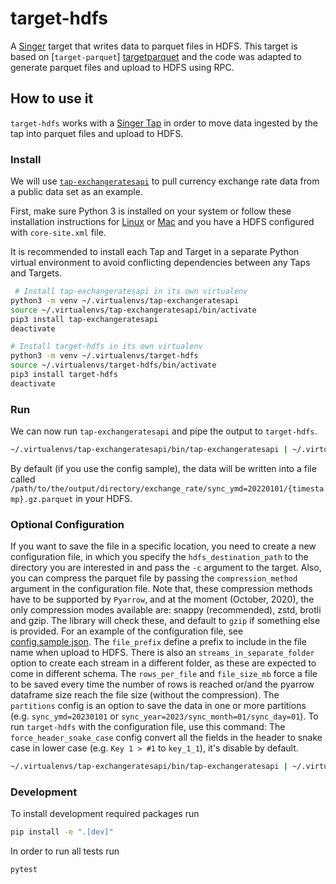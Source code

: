 # target-hdfs

A [Singer](https://singer.io) target that writes data to parquet files in HDFS. This target is based on [`target-parquet`] [targetparquet] 
and the code was adapted to generate parquet files and upload to HDFS using RPC.

## How to use it

`target-hdfs` works with a [Singer Tap] in order to move data ingested by the tap into parquet files and upload to HDFS.

### Install

We will use [`tap-exchangeratesapi`][exchangeratesapi] to pull currency exchange rate data from a public data set as an example.

First, make sure Python 3 is installed on your system or follow these installation instructions for [Linux] or [Mac] and you have a HDFS configured with `core-site.xml` file.

It is recommended to install each Tap and Target in a separate Python virtual environment to avoid conflicting dependencies between any Taps and Targets.

```bash
 # Install tap-exchangeratesapi in its own virtualenv
python3 -m venv ~/.virtualenvs/tap-exchangeratesapi
source ~/.virtualenvs/tap-exchangeratesapi/bin/activate
pip3 install tap-exchangeratesapi
deactivate

# Install target-hdfs in its own virtualenv
python3 -m venv ~/.virtualenvs/target-hdfs
source ~/.virtualenvs/target-hdfs/bin/activate
pip3 install target-hdfs
deactivate
```

### Run

We can now run `tap-exchangeratesapi` and pipe the output to `target-hdfs`.

```bash
~/.virtualenvs/tap-exchangeratesapi/bin/tap-exchangeratesapi | ~/.virtualenvs/target-hdfs/bin/target-hdfs
```

By default (if you use the config sample), the data will be written into a file called `/path/to/the/output/directory/exchange_rate/sync_ymd=20220101/{timestamp}.gz.parquet` in your HDFS.

### Optional Configuration

If you want to save the file in a specific location, you need to create a new configuration file, 
in which you specify the `hdfs_destination_path` to the directory you are interested in and pass the `-c` argument to the target.
Also, you can compress the parquet file by passing the `compression_method` argument in the configuration file. 
Note that, these compression methods have to be supported by `Pyarrow`, and at the moment (October, 2020), 
the only compression modes available are: snappy (recommended), zstd, brotli and gzip. The library will check these, 
and default to `gzip` if something else is provided.
For an example of the configuration file, see [config.sample.json](config.sample.json).
The `file_prefix` define a prefix to include in the file name when upload to HDFS.
There is also an `streams_in_separate_folder` option to create each stream in a different folder, as these are expected to come in different schema.
The `rows_per_file` and `file_size_mb` force a file to be saved every time the number of rows is reached or/and the pyarrow 
dataframe size reach the file size (without the compression).
The `partitions` config is an option to save the data in one or more partitions (e.g. `sync_ymd=20230101` or `sync_year=2023/sync_month=01/sync_day=01`).
To run `target-hdfs` with the configuration file, use this command:
The `force_header_snake_case` config convert all the fields in the header to snake case in lower case (e.g. `Key 1 > #1` to `key_1_1`), it's disable by default.

```bash
~/.virtualenvs/tap-exchangeratesapi/bin/tap-exchangeratesapi | ~/.virtualenvs/target-hdfs/bin/target-hdfs -c config.json
```

[singer tap]: https://singer.io
[targetparquet]: https://github.com/Automattic/target-parquet
[exchangeratesapi]: https://github.com/singer-io/tap-exchangeratesapi
[mac]: http://docs.python-guide.org/en/latest/starting/install3/osx/
[linux]: https://docs.python-guide.org/starting/install3/linux/


### Development

To install development required packages run

```bash
pip install -e ".[dev]"
```

In order to run all tests run

```bash
pytest
```